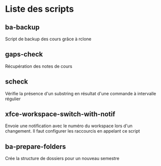 # Liste des scripts

## ba-backup 
Script de backup des cours grâce à rclone

## gaps-check
Récupération des notes de cours 

## scheck
Vérifie la présence d'un substring en résultat d'une commande à intervalle régulier

## xfce-workspace-switch-with-notif
Envoie une notification avec le numéro du workspace lors d'un changement. Il faut configurer les raccourcis en appelant ce script

## ba-prepare-folders
Crée la structure de dossiers pour un nouveau semestre
